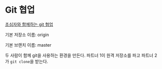 # Git 협업

[초심자와 함께하는 git 협업](https://milooy.wordpress.com/2017/06/21/working-together-with-github-tutorial/)

기본 저장소 이름: origin

기본 브랜치 이름: master

두 사람이 함께 git을 사용하는 환경을 만든다. 파트너 1이 원격 저장소를 파고 파트너 2가 `git clone`을 받는다.